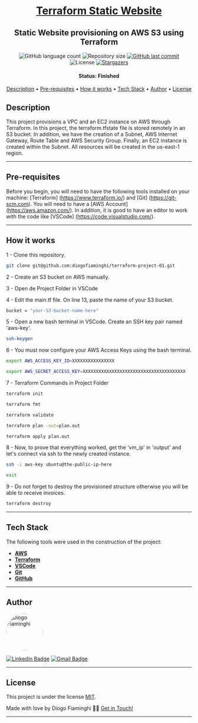 <h1 align="center">
   <a href="#"> Terraform Static Website </a>
</h1>

<h2 align="center">
    Static Website provisioning on AWS S3 using Terraform
</h2>

<p align="center">
  <img alt="GitHub language count" src="https://img.shields.io/github/languages/count/diogofiaminghi/terraform-static-website?color=%2304D361">

  <img alt="Repository size" src="https://img.shields.io/github/repo-size/diogofiaminghi/terraform-static-website">

   <a href="https://github.com/diogofiaminghi/terraform-static-website/commits/master">
    <img alt="GitHub last commit" src="https://img.shields.io/github/last-commit/diogofiaminghi/terraform-static-website">
  </a>
    
   <img alt="License" src="https://img.shields.io/badge/license-MIT-brightgreen">
	
   <a href="https://github.com/diogofiaminghi/terraform-static-website/stargazers">
    <img alt="Stargazers" src="https://img.shields.io/github/stars/diogofiaminghi/terraform-static-website?style=social">
  </a>
</p>


<h4 align="center"> 
	 Status: Finished
</h4>

<p align="center">
 <a href="#description">Description</a> •
 <a href="#pre-requisites">Pre-requisites</a> • 
 <a href="#how-it-works">How it works</a> • 
 <a href="#tech-stack">Tech Stack</a> • 
 <a href="#author">Author</a> • 
 <a href="#license">License</a>

</p>


## Description

This project provisions a VPC and an EC2 instance on AWS through Terraform. In this project, the terraform.tfstate file is stored remotely in an S3 bucket. In addition, we have the creation of a Subnet, AWS Internet Gateway, Route Table and AWS Security Group. Finally, an EC2 instance is created within the Subnet. All resources will be created in the us-east-1 region.

---

## Pre-requisites

Before you begin, you will need to have the following tools installed on your machine:
[Terraform] (https://www.terraform.io/) and [Git] (https://git-scm.com).
You will need to have a [AWS Account] (https://aws.amazon.com/).
In addition, it is good to have an editor to work with the code like [VSCode] (https://code.visualstudio.com/).

---

## How it works

1 - Clone this repository.

```bash
git clone git@github.com:diogofiaminghi/terraform-project-01.git
```

2 - Create an S3 bucket on AWS manually.

3 - Open de Project Folder in VSCode

4 - Edit the main.tf file. On line 13, paste the name of your S3 bucket.

```bash
bucket = "your-S3-bucket-name-here"
```

5 - Open a new bash terminal in VSCode. Create an SSH key pair named 'aws-key'.

```bash
ssh-keygen
```

6 - You must now configure your AWS Access Keys using the bash terminal.

```bash
export AWS_ACCESS_KEY_ID=XXXXXXXXXXXXXXXX
```
```bash
export AWS_SECRET_ACCESS_KEY=XXXXXXXXXXXXXXXXXXXXXXXXXXXXXXXXXXXXXXX
```

7 - Terraform Commands in Project Folder
```bash
terraform init
```

```bash
terraform fmt
```

```bash
terraform validate
```

```bash
terraform plan -out=plan.out
```

```bash
terraform apply plan.out
```

8 - Now, to prove that everything worked, get the 'vm_ip' in 'output' and let's connect via ssh to the newly created instance.

```bash
ssh -i aws-key ubuntu@the-public-ip-here
```
```bash
exit
```

9 - Do not forget to destroy the provisioned structure otherwise you will be able to receive invoices.
```bash
terraform destroy
```

---

## Tech Stack

The following tools were used in the construction of the project:

-   **[AWS](https://aws.amazon.com/?nc1=h_ls)**
-   **[Terraform](https://www.terraform.io/)**
-   **[VSCode](https://code.visualstudio.com/)**
-   **[Git](https://git-scm.com/)**
-   **[GitHub](https://github.com/)**

---

## Author

<a href="https://www.linkedin.com/in/diogofiaminghi/">
 <img style="border-radius: 50%;" src="https://avatars.githubusercontent.com/u/100308537?s=400&u=abd27efe08d079fba2776ad691516666e8339aa5&v=4" width="100px;" alt="Diogo Fiaminghi"/>
	
[![Linkedin Badge](https://img.shields.io/badge/-Diogo_Fiaminghi-blue?style=flat-square&logo=Linkedin&logoColor=white&link=https://www.linkedin.com/in/diogofiaminghi/)](https://www.linkedin.com/in/diogofiaminghi/) 
[![Gmail Badge](https://img.shields.io/badge/-diogofiaminghi@gmail.com-c14438?style=flat-square&logo=Gmail&logoColor=white&link=mailto:diogofiaminghi@gmail.com)](mailto:diogofiaminghi@gmail.com)

---

## License

This project is under the license [MIT](https://github.com/diogofiaminghi/terraform-project-01/blob/704db28f58bfcf11bfafb5655f7ee122cdc854cd/LICENCE).

Made with love by Diogo Fiaminghi 👋🏽 [Get in Touch!](Https://www.linkedin.com/in/diogofiaminghi/)

---
